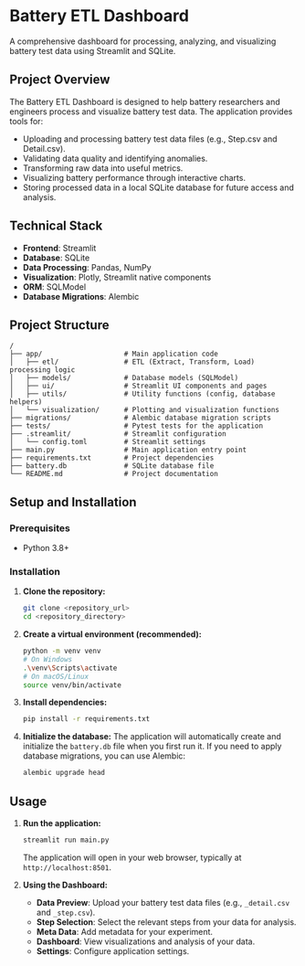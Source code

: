 # Battery ETL Dashboard

A comprehensive dashboard for processing, analyzing, and visualizing battery test data using Streamlit and SQLite.

## Project Overview

The Battery ETL Dashboard is designed to help battery researchers and engineers process and visualize battery test data. The application provides tools for:

- Uploading and processing battery test data files (e.g., Step.csv and Detail.csv).
- Validating data quality and identifying anomalies.
- Transforming raw data into useful metrics.
- Visualizing battery performance through interactive charts.
- Storing processed data in a local SQLite database for future access and analysis.

## Technical Stack

- **Frontend**: Streamlit
- **Database**: SQLite
- **Data Processing**: Pandas, NumPy
- **Visualization**: Plotly, Streamlit native components
- **ORM**: SQLModel
- **Database Migrations**: Alembic

## Project Structure

```
/
├── app/                    # Main application code
│   ├── etl/                # ETL (Extract, Transform, Load) processing logic
│   ├── models/             # Database models (SQLModel)
│   ├── ui/                 # Streamlit UI components and pages
│   ├── utils/              # Utility functions (config, database helpers)
│   └── visualization/      # Plotting and visualization functions
├── migrations/             # Alembic database migration scripts
├── tests/                  # Pytest tests for the application
├── .streamlit/             # Streamlit configuration
│   └── config.toml         # Streamlit settings
├── main.py                 # Main application entry point
├── requirements.txt        # Project dependencies
├── battery.db              # SQLite database file
└── README.md               # Project documentation
```

## Setup and Installation

### Prerequisites
- Python 3.8+

### Installation
1.  **Clone the repository:**
    ```bash
    git clone <repository_url>
    cd <repository_directory>
    ```
2.  **Create a virtual environment (recommended):**
    ```bash
    python -m venv venv
    # On Windows
    .\venv\Scripts\activate
    # On macOS/Linux
    source venv/bin/activate
    ```
3.  **Install dependencies:**
    ```bash
    pip install -r requirements.txt
    ```
4.  **Initialize the database:**
    The application will automatically create and initialize the `battery.db` file when you first run it. If you need to apply database migrations, you can use Alembic:
    ```bash
    alembic upgrade head
    ```

## Usage

1.  **Run the application:**
    ```bash
    streamlit run main.py
    ```
    The application will open in your web browser, typically at `http://localhost:8501`.

2.  **Using the Dashboard:**
    - **Data Preview**: Upload your battery test data files (e.g., `_detail.csv` and `_step.csv`).
    - **Step Selection**: Select the relevant steps from your data for analysis.
    - **Meta Data**: Add metadata for your experiment.
    - **Dashboard**: View visualizations and analysis of your data.
    - **Settings**: Configure application settings.
